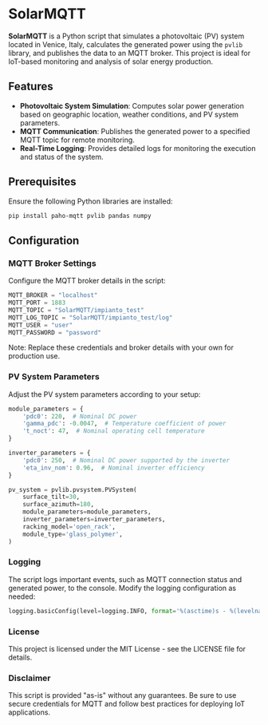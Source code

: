 # SolarMQTT

**SolarMQTT** is a Python script that simulates a photovoltaic (PV) system located in Venice, Italy, calculates the generated power using the `pvlib` library, and publishes the data to an MQTT broker. This project is ideal for IoT-based monitoring and analysis of solar energy production.

## Features

- **Photovoltaic System Simulation**: Computes solar power generation based on geographic location, weather conditions, and PV system parameters.
- **MQTT Communication**: Publishes the generated power to a specified MQTT topic for remote monitoring.
- **Real-Time Logging**: Provides detailed logs for monitoring the execution and status of the system.

## Prerequisites

Ensure the following Python libraries are installed:

```bash
pip install paho-mqtt pvlib pandas numpy
```

## Configuration

### MQTT Broker Settings

Configure the MQTT broker details in the script:

```python
MQTT_BROKER = "localhost"
MQTT_PORT = 1883
MQTT_TOPIC = "SolarMQTT/impianto_test"
MQTT_LOG_TOPIC = "SolarMQTT/impianto_test/log"
MQTT_USER = "user"
MQTT_PASSWORD = "password"
```
Note: Replace these credentials and broker details with your own for production use.

### PV System Parameters

Adjust the PV system parameters according to your setup:

```python
module_parameters = {
    'pdc0': 220,  # Nominal DC power
    'gamma_pdc': -0.0047,  # Temperature coefficient of power
    't_noct': 47,  # Nominal operating cell temperature
}

inverter_parameters = {
    'pdc0': 250,  # Nominal DC power supported by the inverter
    'eta_inv_nom': 0.96,  # Nominal inverter efficiency
}

pv_system = pvlib.pvsystem.PVSystem(
    surface_tilt=30,
    surface_azimuth=180,
    module_parameters=module_parameters,
    inverter_parameters=inverter_parameters,
    racking_model='open_rack',
    module_type='glass_polymer',
)
```
### Logging
The script logs important events, such as MQTT connection status and generated power, to the console. Modify the logging configuration as needed:

```python
logging.basicConfig(level=logging.INFO, format='%(asctime)s - %(levelname)s - %(message)s')
```
### License
This project is licensed under the MIT License - see the LICENSE file for details.

### Disclaimer
This script is provided "as-is" without any guarantees. Be sure to use secure credentials for MQTT and follow best practices for deploying IoT applications.
